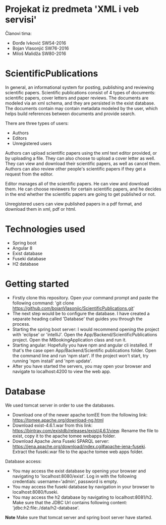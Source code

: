 # Projekat iz predmeta 'XML i veb servisi'
Članovi tima:
- Đorđe Ivković SW54-2016
- Bojan Vlasonjić SW76-2016 
- Miloš Malidža SW80-2016


# ScientificPublications
In general, an informational system for posting, publishing and reviewing scientific papers.
Scientific publications consist of 4 types of documents: scientific papers, cover letters and paper reviews.
The documents are modeled via an xml schema, and they are persisted in the exist database.
The documents contain may contain metadata modeled by the user, which helps build references between documents and provide search.


There are three types of users:
- Authors
- Editors
- Unregistered users

Authors can upload scientific papers using the xml text editor provided, or by uploading a file. They can also choose to upload a cover letter as well. They can view and download their scientific papers, as well as cancel them. Authors can also review other people's scientific papers if they get a request from the editor.

Editor manages all of the scientific papers. He can view and download them. He can choose reviewers for certain scientific papers, and he decides in the end whether the scientific papers are going to get published or not.

Unregistered users can view published papers in a pdf format, and download them in xml, pdf or html.


# Technologies used
- Spring boot
- Angular 8
- Exist database
- Fuseki database
- H2 database


# Getting started
- Firstly clone this repository. Open your command prompt and paste the following command: 'git clone https://github.com/bojanVlasonjic/ScientificPublications.git'
- The next step would be to configure the database. I have created a separate heading called 'Database' that guides you through the process.
- Starting the spring boot server: I would recommend opening the project with 'eclipse' or 'intelliJ'. Open the App/Backend/ScientificPublications project. Open the MBookingApplication class and run it.
- Starting angular: Hopefully you have npm and angular cli installed. If that's the case open App/Backend/Scientific publications folder. Open the command line and run 'npm start'. If the project won't start, try running 'npm install' and 'npm update'.
- After you have started the servers, you may open your browser and navigate to localhost:4200 to view the web app.

# Database
We used tomcat server in order to use the databases.
- Download one of the newer apache tomEE from the following link: https://tomee.apache.org/download-ng.html
- Download exist-4.6.1.war from this link: https://bintray.com/existdb/releases/exist/4.6.1/view.
Rename the file to exist, copy it to the apache tomee webapps folder.
- Download Apache Jena Fuseki SPARQL server: https://jena.apache.org/download/index.cgi#apache-jena-fuseki.
Extract the fuseki.war file to the apache tomee web apps folder.

Database access:
- You may access the exist database by opening your browser and navigating to 'localhost:8080/exist'.
Log in with the following credentials: username='admin', password is empty.
- You may access the fuseki database by navigation in your browser to localhost:8080/fuseki.
- You may access the h2 database by navigating to localhost:8081/h2. Make sure that the JDBC Url contains following content: 'jdbc:h2:file:./data/h2-database'.

**Note** Make sure that tomcat server and spring boot server have started.



